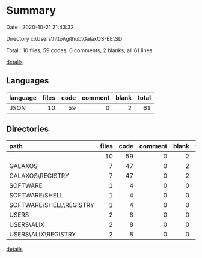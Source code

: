 # Summary

Date : 2020-10-21 21:43:32

Directory c:\Users\httpi\github\GalaxOS-EE\SD

Total : 10 files,  59 codes, 0 comments, 2 blanks, all 61 lines

[details](details.md)

## Languages
| language | files | code | comment | blank | total |
| :--- | ---: | ---: | ---: | ---: | ---: |
| JSON | 10 | 59 | 0 | 2 | 61 |

## Directories
| path | files | code | comment | blank | total |
| :--- | ---: | ---: | ---: | ---: | ---: |
| . | 10 | 59 | 0 | 2 | 61 |
| GALAXOS | 7 | 47 | 0 | 2 | 49 |
| GALAXOS\REGISTRY | 7 | 47 | 0 | 2 | 49 |
| SOFTWARE | 1 | 4 | 0 | 0 | 4 |
| SOFTWARE\SHELL | 1 | 4 | 0 | 0 | 4 |
| SOFTWARE\SHELL\REGISTRY | 1 | 4 | 0 | 0 | 4 |
| USERS | 2 | 8 | 0 | 0 | 8 |
| USERS\ALIX | 2 | 8 | 0 | 0 | 8 |
| USERS\ALIX\REGISTRY | 2 | 8 | 0 | 0 | 8 |

[details](details.md)